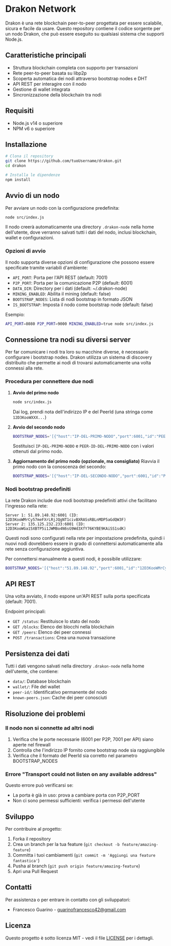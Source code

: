 # Drakon Network

Drakon è una rete blockchain peer-to-peer progettata per essere scalabile, sicura e facile da usare. Questo repository contiene il codice sorgente per un nodo Drakon, che può essere eseguito su qualsiasi sistema che supporti Node.js.

## Caratteristiche principali

- Struttura blockchain completa con supporto per transazioni
- Rete peer-to-peer basata su libp2p
- Scoperta automatica dei nodi attraverso bootstrap nodes e DHT
- API REST per interagire con il nodo
- Gestione di wallet integrata
- Sincronizzazione della blockchain tra nodi

## Requisiti

- Node.js v14 o superiore
- NPM v6 o superiore

## Installazione

```bash
# Clona il repository
git clone https://github.com/tuoUsername/drakon.git
cd drakon

# Installa le dipendenze
npm install
```

## Avvio di un nodo

Per avviare un nodo con la configurazione predefinita:

```bash
node src/index.js
```

Il nodo creerà automaticamente una directory `.drakon-node` nella home dell'utente, dove verranno salvati tutti i dati del nodo, inclusi blockchain, wallet e configurazioni.

### Opzioni di avvio

Il nodo supporta diverse opzioni di configurazione che possono essere specificate tramite variabili d'ambiente:

- `API_PORT`: Porta per l'API REST (default: 7001)
- `P2P_PORT`: Porta per la comunicazione P2P (default: 6001)
- `DATA_DIR`: Directory per i dati (default: ~/.drakon-node)
- `MINING_ENABLED`: Abilita il mining (default: false)
- `BOOTSTRAP_NODES`: Lista di nodi bootstrap in formato JSON
- `IS_BOOTSTRAP`: Imposta il nodo come bootstrap node (default: false)

Esempio:

```bash
API_PORT=8080 P2P_PORT=9000 MINING_ENABLED=true node src/index.js
```

## Connessione tra nodi su diversi server

Per far comunicare i nodi tra loro su macchine diverse, è necessario configurare i bootstrap nodes. Drakon utilizza un sistema di discovery distribuito che permette ai nodi di trovarsi automaticamente una volta connessi alla rete.

### Procedura per connettere due nodi

1. **Avvio del primo nodo**

   ```bash
   node src/index.js
   ```

   Dai log, prendi nota dell'indirizzo IP e del PeerId (una stringa come `12D3KooWXXX...`)

2. **Avvio del secondo nodo**

   ```bash
   BOOTSTRAP_NODES='[{"host":"IP-DEL-PRIMO-NODO","port":6001,"id":"PEER-ID-DEL-PRIMO-NODO"}]' node src/index.js
   ```

   Sostituisci `IP-DEL-PRIMO-NODO` e `PEER-ID-DEL-PRIMO-NODO` con i valori ottenuti dal primo nodo.

3. **Aggiornamento del primo nodo (opzionale, ma consigliato)**
   Riavvia il primo nodo con la conoscenza del secondo:
   ```bash
   BOOTSTRAP_NODES='[{"host":"IP-DEL-SECONDO-NODO","port":6001,"id":"PEER-ID-DEL-SECONDO-NODO"}]' node src/index.js
   ```

### Nodi bootstrap predefiniti

La rete Drakon include due nodi bootstrap predefiniti attivi che facilitano l'ingresso nella rete:

```
Server 1: 51.89.148.92:6001 (ID: 12D3KooWMrCy57meFXrLRjJQgNT1civBXRASsRBLnMDP5aGdQW3F)
Server 2: 135.125.232.233:6001 (ID: 12D3KooWGa15XBTP5i1JWMBo4N6sG9Wd3XfY76KYBE9KAiSS1sdK)
```

Questi nodi sono configurati nella rete per impostazione predefinita, quindi i nuovi nodi dovrebbero essere in grado di connettersi automaticamente alla rete senza configurazione aggiuntiva.

Per connettersi manualmente a questi nodi, è possibile utilizzare:

```bash
BOOTSTRAP_NODES='[{"host":"51.89.148.92","port":6001,"id":"12D3KooWMrCy57meFXrLRjJQgNT1civBXRASsRBLnMDP5aGdQW3F"},{"host":"135.125.232.233","port":6001,"id":"12D3KooWGa15XBTP5i1JWMBo4N6sG9Wd3XfY76KYBE9KAiSS1sdK"}]' node src/index.js
```

## API REST

Una volta avviato, il nodo espone un'API REST sulla porta specificata (default: 7001).

Endpoint principali:

- `GET /status`: Restituisce lo stato del nodo
- `GET /blocks`: Elenco dei blocchi nella blockchain
- `GET /peers`: Elenco dei peer connessi
- `POST /transactions`: Crea una nuova transazione

## Persistenza dei dati

Tutti i dati vengono salvati nella directory `.drakon-node` nella home dell'utente, che contiene:

- `data/`: Database blockchain
- `wallet/`: File del wallet
- `peer-id/`: Identificativo permanente del nodo
- `known-peers.json`: Cache dei peer conosciuti

## Risoluzione dei problemi

### Il nodo non si connette ad altri nodi

1. Verifica che le porte necessarie (6001 per P2P, 7001 per API) siano aperte nel firewall
2. Controlla che l'indirizzo IP fornito come bootstrap node sia raggiungibile
3. Verifica che il formato del PeerId sia corretto nel parametro BOOTSTRAP_NODES

### Errore "Transport could not listen on any available address"

Questo errore può verificarsi se:

- La porta è già in uso: prova a cambiare porta con P2P_PORT
- Non ci sono permessi sufficienti: verifica i permessi dell'utente

## Sviluppo

Per contribuire al progetto:

1. Forka il repository
2. Crea un branch per la tua feature (`git checkout -b feature/amazing-feature`)
3. Committa i tuoi cambiamenti (`git commit -m 'Aggiungi una feature fantastica'`)
4. Pusha al branch (`git push origin feature/amazing-feature`)
5. Apri una Pull Request

## Contatti

Per assistenza o per entrare in contatto con gli sviluppatori:

- Francesco Guarino - guarinofrancesco42@gmail.com

## Licenza

Questo progetto è sotto licenza MIT - vedi il file [LICENSE](LICENSE) per i dettagli.
